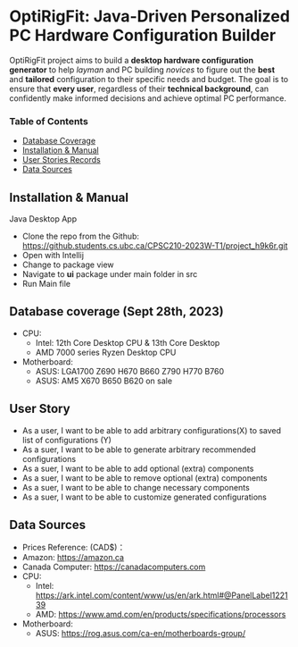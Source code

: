 # OptiRigFit: Java-Driven Personalized PC Hardware Configuration Builder
OptiRigFit project aims to build a **desktop hardware configuration generator** to help *layman* and PC building 
*novices* to figure out the **best** and **tailored** configuration to their specific needs and budget. The goal 
is to ensure that **every user**, regardless of their **technical background**, can confidently make informed decisions 
and achieve optimal PC performance.


### Table of Contents
- [Database Coverage](#database-coverage-sept-28th-2023)
- [Installation & Manual](#installation--manual)
- [User Stories Records](#user-story)
- [Data Sources](#data-sources)

## Installation & Manual
Java Desktop App
- Clone the repo from the Github: https://github.students.cs.ubc.ca/CPSC210-2023W-T1/project_h9k6r.git
- Open with Intellij
- Change to package view
- Navigate to **ui** package under main folder in src
- Run Main file

## Database coverage (Sept 28th, 2023)
- CPU:
  - Intel: 12th Core Desktop CPU & 13th Core Desktop
  - AMD 7000 series Ryzen Desktop CPU
- Motherboard:
  - ASUS: LGA1700 Z690 H670 B660 Z790 H770 B760
  - ASUS: AM5 X670 B650 B620 on sale


## User Story
- As a user, I want to be able to add arbitrary configurations(X) to saved list of configurations (Y)
- As a suer, I want to be able to generate arbitrary recommended configurations
- As a suer, I want to be able to add optional (extra) components
- As a suer, I want to be able to remove optional (extra) components
- As a suer, I want to be able to change necessary components
- As a suer, I want to be able to customize generated configurations


## Data Sources
- Prices Reference: (CAD$)：
- Amazon: https://amazon.ca 
- Canada Computer: https://canadacomputers.com
- CPU:
  - Intel: https://ark.intel.com/content/www/us/en/ark.html#@PanelLabel122139
  - AMD: https://www.amd.com/en/products/specifications/processors
- Motherboard:
  - ASUS: https://rog.asus.com/ca-en/motherboards-group/
